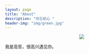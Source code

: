 ```yaml
---
layout: page
title: "About"
description: "勿忘初心 "
header-img: "img/green.jpg"
---
```



<center>
    <p><img src="http://7xlfkx.com1.z0.glb.clouddn.com/white2.jpg" align="center"></p>
</center>

我是高哲，很高兴遇见你。








